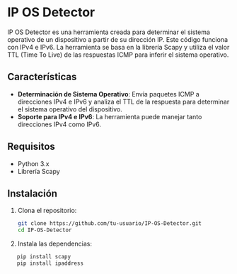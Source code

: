 # IP OS Detector

IP OS Detector es una herramienta creada para determinar el sistema operativo de un dispositivo a partir de su dirección IP. Este código funciona con IPv4 e IPv6. La herramienta se basa en la librería Scapy y utiliza el valor TTL (Time To Live) de las respuestas ICMP para inferir el sistema operativo.

## Características

- **Determinación de Sistema Operativo**: Envía paquetes ICMP a direcciones IPv4 e IPv6 y analiza el TTL de la respuesta para determinar el sistema operativo del dispositivo.
- **Soporte para IPv4 e IPv6**: La herramienta puede manejar tanto direcciones IPv4 como IPv6.

## Requisitos

- Python 3.x
- Librería Scapy

## Instalación

1. Clona el repositorio:
   ```sh
   git clone https://github.com/tu-usuario/IP-OS-Detector.git
   cd IP-OS-Detector

2. Instala las dependencias:
```sh
   pip install scapy
   pip install ipaddress
